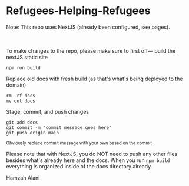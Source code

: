 # Refugees-Helping-Refugees



Note: This repo uses NextJS (already been configured, see pages).

<br><br>
To make changes to the repo, please make sure to first off— build the nextJS static site
```
npm run build
```
Replace old docs with fresh build (as that's what's being deployed to the domain)
```
rm -rf docs
mv out docs
```
Stage, commit, and push changes
```
git add docs
git commit -m "commit message goes here"
git push origin main
```
<sup> Obviously replace commit message with your own based on the commit </sup>

Please note that with NextJS, you do NOT need to push any other files besides what's already here and the docs. When you run `npm build` everything is organized inside of the docs directory already.

Hamzah Alani
